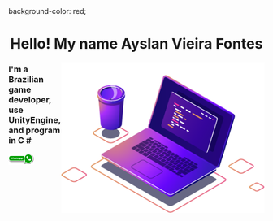 
<!---
AyslanSE/AyslanSE is a ✨ special ✨ repository because its `README.md` (this file) appears on your GitHub profile.
You can click the Preview link to take a look at your changes.
--->
<body>
	background-color: red;
</body>
<center><h1> Hello! My name Ayslan Vieira Fontes </h1></center>
<img src="https://raw.githubusercontent.com/AyslanSE/AyslanSE/main/master/img/computer-illustration.png" width="400px" align="right" alt="ayslan computer" style="max-width:100%;">
<h3> 
	I'm a Brazilian game developer, use UnityEngine, and program in C # </h3>

<!-- links de contatação -->
<a href="https://wa.me/557999864117" alt="WhatsApp" rel="nofollow"> <!-- whatsapp contato-->
	<img src="https://raw.githubusercontent.com/AyslanSE/AyslanSE/main/master/img/zap.png" width="50px" style="max-width:100%;">
</a>